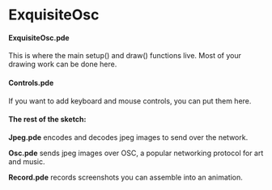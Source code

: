 # ExquisiteOsc

#### ExquisiteOsc.pde
This is where the main setup() and draw() functions live. Most of your drawing work can be done here.

#### Controls.pde
If you want to add keyboard and mouse controls, you can put them here.

#### The rest of the sketch:

<b>Jpeg.pde</b> encodes and decodes jpeg images to send over the network.<br>

<b>Osc.pde</b> sends jpeg images over OSC, a popular networking protocol for art and music.<br>

<b>Record.pde</b> records screenshots you can assemble into an animation.<br>